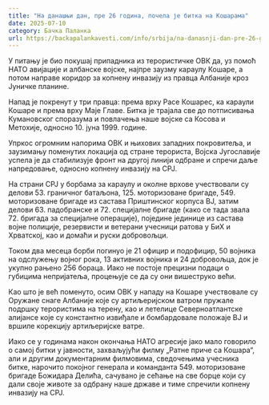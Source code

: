 ```yaml
---
title: "На данашњи дан, пре 26 година, почела је битка на Кошарама"
date: 2025-07-10
category: Бачка Паланка
url: https://backapalankavesti.com/info/srbija/na-danasnji-dan-pre-26-godina-pocela-je-bitka-na-kosarama/
---
```


У питању је био покушај припадника из терористичке ОВК да, уз помоћ НАТО авијације и албанске војске, најпре заузму караулу Кошаре, а потом направе коридор за копнену инвазију из правца Албаније кроз Јуничке планине.

Напад је покренут у три правца: према врху Расе Кошарес, ка караули Кошаре и према врху Маје Главе. Битка је трајала све до потписивања Кумановског споразума и повлачења наше војске са Косова и Метохије, односно 10. јуна 1999. године.

Упркос огромним напорима ОВК и њихових западних покровитеља, и заузимању поменутих локација од стране терориста, Војска Југославије успела је да стабилизује фронт на другој линији одбране и спречи даље напредовање, односно копнену инвазију на СРЈ.

На страни СРЈ у борбама за караулу и околне врхове учествовали су делови 53. граничног батаљона, 125. моторизоване бригаде, 549. моторизоване бригаде из састава Приштинског корпуса ВЈ, затим делови 63. падобранске и 72. специјалне бригаде (како се тада звала 72. бригада за специјалне операције), поједине јединице из састава војне полиције, резервисти и ветерани учесници ратова у БиХ и Хрватској, као и домаћи и руски добровољци.

Током два месеца борби погинуо је 21 официр и подофицир, 50 војника на одслужењу војног рока, 13 активних војника и 24 добровољца, док је укупно рањено 256 бораца. Иако не постоје прецизни подаци о губицима непријатеља, процењује се да су они вишеструко већи.

Као што је већ поменуто, осим ОВК у нападу на Кошаре учествовале су Оружане снаге Албаније које су артиљеријском ватром пружале подршку терористима на терену, као и летелице Северноатлантске алијансе које су константно извиђале и бомбардовале положаје ВЈ и вршиле корекцију артиљеријске ватре.

Иако се у годинама након окончања НАТО агресије јако мало говорило о самој битки у јавности, захваљујући филму „Ратне приче са Кошара“, али и другим документарним филмовима, сведочењима учесника битке, нарочито покојног генерала и команданта 549. моторизоване бригаде Божидара Делића, сачувано је сећање на све борце који су дали своје животе за одбрану наше државе и тиме спречили копнену инвазију на СРЈ.
